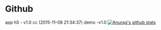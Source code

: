 # Github
app h5 - v1.0
cc (2015-11-08 21:34:37)
demo -v1.0
[![Anurag's github stats](https://github-readme-stats.vercel.app/api?username=wodewone)](https://github.com/anuraghazra/github-readme-stats)
